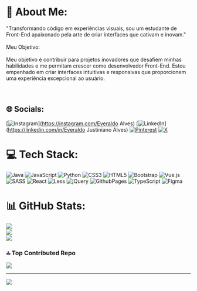 # 💫 About Me:
"Transformando código em experiências visuais, sou um estudante de Front-End apaixonado pela arte de criar interfaces que cativam e inovam."<br><br>Meu Objetivo:<br><br>Meu objetivo é contribuir para projetos inovadores que desafiem minhas habilidades e me permitam crescer como desenvolvedor Front-End. Estou empenhado em criar interfaces intuitivas e responsivas que proporcionem uma experiência excepcional ao usuário.<br><br><br>


## 🌐 Socials:
[![Instagram](https://img.shields.io/badge/Instagram-%23E4405F.svg?logo=Instagram&logoColor=white)](https://instagram.com/Everaldo Alves) [![LinkedIn](https://www.linkedin.com/feed/)](https://linkedin.com/in/Everaldo Justiniano Alves) [![Pinterest](https://img.shields.io/badge/Pinterest-%23E60023.svg?logo=Pinterest&logoColor=white)](https://pinterest.com/alvesevera0458) [![X](https://img.shields.io/badge/X-black.svg?logo=X&logoColor=white)](https://x.com/Everaldo@lves) 

# 💻 Tech Stack:
![Java](https://img.shields.io/badge/java-%23ED8B00.svg?style=flat&logo=openjdk&logoColor=white) ![JavaScript](https://img.shields.io/badge/javascript-%23323330.svg?style=flat&logo=javascript&logoColor=%23F7DF1E) ![Python](https://img.shields.io/badge/python-3670A0?style=flat&logo=python&logoColor=ffdd54) ![CSS3](https://img.shields.io/badge/css3-%231572B6.svg?style=flat&logo=css3&logoColor=white) ![HTML5](https://img.shields.io/badge/html5-%23E34F26.svg?style=flat&logo=html5&logoColor=white) ![Bootstrap](https://img.shields.io/badge/bootstrap-%238511FA.svg?style=flat&logo=bootstrap&logoColor=white) ![Vue.js](https://img.shields.io/badge/vue.js-%2335495e.svg?style=flat&logo=vuedotjs&logoColor=%234FC08D) ![SASS](https://img.shields.io/badge/SASS-hotpink.svg?style=flat&logo=SASS&logoColor=white) ![React](https://img.shields.io/badge/react-%2320232a.svg?style=flat&logo=react&logoColor=%2361DAFB) ![Less](https://img.shields.io/badge/less-2B4C80?style=flat&logo=less&logoColor=white) ![jQuery](https://img.shields.io/badge/jquery-%230769AD.svg?style=flat&logo=jquery&logoColor=white) ![GithubPages](https://img.shields.io/badge/github%20pages-121013?style=flat&logo=github&logoColor=white) ![TypeScript](https://img.shields.io/badge/typescript-%23007ACC.svg?style=flat&logo=typescript&logoColor=white) ![Figma](https://img.shields.io/badge/figma-%23F24E1E.svg?style=flat&logo=figma&logoColor=white)
# 📊 GitHub Stats:
![](https://github-readme-stats.vercel.app/api?username=Everaldo-art&theme=tokyonight&hide_border=true&include_all_commits=false&count_private=false)<br/>
![](https://github-readme-streak-stats.herokuapp.com/?user=Everaldo-art&theme=tokyonight&hide_border=true)<br/>
![](https://github-readme-stats.vercel.app/api/top-langs/?username=Everaldo-art&theme=tokyonight&hide_border=true&include_all_commits=false&count_private=false&layout=compact)

### 🔝 Top Contributed Repo
![](https://github-contributor-stats.vercel.app/api?username=Everaldo-art&limit=5&theme=algolia&combine_all_yearly_contributions=true)

---
[![](https://visitcount.itsvg.in/api?id=Everaldo-art&icon=0&color=0)](https://visitcount.itsvg.in)

<!-- Proudly created with GPRM ( https://gprm.itsvg.in ) -->
